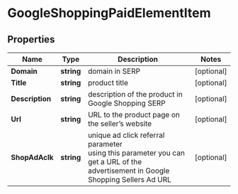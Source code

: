 # GoogleShoppingPaidElementItem


## Properties

| Name | Type | Description | Notes |
|------------ | ------------- | ------------- | -------------|
**Domain** | **string** | domain in SERP |[optional]|
**Title** | **string** | product title |[optional]|
**Description** | **string** | description of the product in Google Shopping SERP |[optional]|
**Url** | **string** | URL to the product page on the seller’s website |[optional]|
**ShopAdAclk** | **string** | unique ad click referral parameter<br>using this parameter you can get a URL of the advertisement in Google Shopping Sellers Ad URL |[optional]|